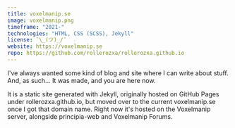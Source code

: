 ```yaml
---
title: voxelmanip.se
image: voxelmanip.png
timeframe: "2021-"
technologies: "HTML, CSS (SCSS), Jekyll"
license: ¯\_(ツ)_/¯
website: https://voxelmanip.se
repo: https://github.com/rollerozxa/rollerozxa.github.io
---
```


I've always wanted some kind of blog and site where I can write about stuff. And, as such... It was made, and you are here now.

It is a static site generated with Jekyll, originally hosted on GitHub Pages under rollerozxa.github.io, but moved over to the current voxelmanip.se once I got that domain name. Right now it's hosted on the Voxelmanip server, alongside principia-web and Voxelmanip Forums.
